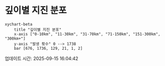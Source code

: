 # 깊이별 지진 분포

```mermaid
xychart-beta
    title "깊이별 지진 분포"
    x-axis ["0-10km", "11-30km", "31-70km", "71-150km", "151-300km", "300km+"]
    y-axis "발생 횟수" 0 --> 1738
    bar [676, 1736, 129, 21, 1, 2]
```

업데이트 시간: 2025-09-15 16:04:42
